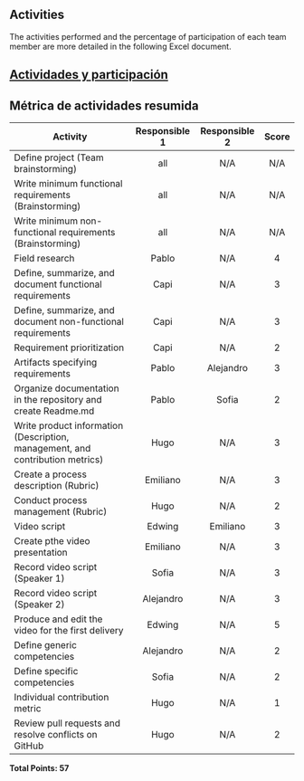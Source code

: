 ## Activities

The activities performed and the percentage of participation of each team member are more detailed in the following Excel document. 

[Actividades y participación](https://alumnosuady-my.sharepoint.com/:x:/g/personal/a14016364_alumnos_uady_mx/EcQGlejS_0lLu2S25QXK0X0BYel4qr0IgwFugTt-Oa0ROw?e=LicBfT)
---

## Métrica de actividades resumida

| Activity   | Responsible 1 | Responsible 2 | Score |
| ---------- | :---------: | :----------: | :---------: |
| Define project (Team brainstorming) | all |  N/A  | N/A|
| Write minimum functional requirements (Brainstorming)  | all  | N/A    | N/A  |
| Write minimum non-functional requirements (Brainstorming)  | all  | N/A    | N/A   |
| Field research    | Pablo   | N/A      | 4|
| Define, summarize, and document functional requirements | Capi | N/A   | 3 |
| Define, summarize, and document non-functional requirements   | Capi  | N/A    | 3  |
| Requirement prioritization  | Capi   | N/A     | 2    |
| Artifacts specifying requirements    | Pablo    | Alejandro     | 3   |
| Organize documentation in the repository and create Readme.md | Pablo | Sofia   | 2 |
| Write product information (Description, management, and contribution metrics) | Hugo  | N/A    | 3 |
| Create a process description (Rubric)  | Emiliano   | N/A    | 3 |
| Conduct process management (Rubric)   | Hugo    | N/A     | 2  |
| Video script | Edwing | Emiliano   | 3 |
| Create pthe video presentation | Emiliano  | N/A    | 3 |
| Record video script (Speaker 1)  | Sofia  | N/A     | 3 |
| Record video script (Speaker 2)    | Alejandro    | N/A      | 3  |
| Produce and edit the video for the first delivery | Edwing | N/A   | 5 |
| Define generic competencies  | Alejandro  | N/A    | 2|
| Define specific competencies  | Sofia   | N/A    | 2 |
| Individual contribution metric  | Hugo    | N/A      | 1  |
| Review pull requests and resolve conflicts on GitHub   | Hugo    | N/A      | 2 |

**Total Points: 57**
